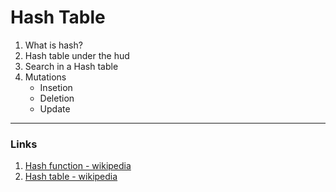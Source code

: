 # Hash Table

1. What is hash?
2. Hash table under the hud
2. Search in a Hash table
3. Mutations
   - Insetion
   - Deletion
   - Update

---
### Links

1. [Hash function - wikipedia](https://en.wikipedia.org/wiki/Hash_function)
2. [Hash table - wikipedia](https://en.wikipedia.org/wiki/Hash_table)
